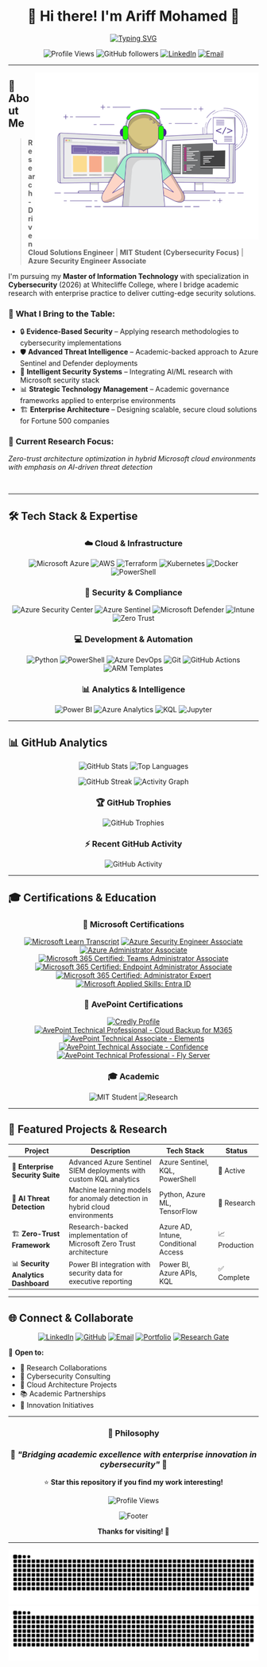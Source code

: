 <div align="center">

# 💫 Hi there! I'm **Ariff Mohamed** 🚀

[![Typing SVG](https://readme-typing-svg.herokuapp.com?font=Fira+Code&weight=600&size=32&duration=3000&pause=1000&color=2196F3&center=true&vCenter=true&width=800&lines=Cloud+Solutions+Engineer+%7C+Azure+Expert;MIT+Student+%7C+Cybersecurity+Research;Building+Secure+Cloud+Architectures;Research-Driven+Innovation;Transforming+Enterprise+Security)](https://github.com/a-ariff)

![Profile Views](https://komarev.com/ghpvc/?username=a-ariff&label=Profile%20views&color=0e75b6&style=for-the-badge)
![GitHub followers](https://img.shields.io/github/followers/a-ariff?label=Followers&style=for-the-badge&color=blue&labelColor=black)
[![LinkedIn](https://img.shields.io/badge/LinkedIn-0077B5?style=for-the-badge&logo=linkedin&logoColor=white)](https://linkedin.com/in/ariff-mohamed)
[![Email](https://img.shields.io/badge/Email-D14836?style=for-the-badge&logo=gmail&logoColor=white)](mailto:ariff@example.com)

</div>

---

<img align="right" alt="Coding" width="450" src="https://raw.githubusercontent.com/devSouvik/devSouvik/master/gif3.gif">

## 🎯 **About Me**

> **Research-Driven Cloud Solutions Engineer** | **MIT Student (Cybersecurity Focus)** | **Azure Security Engineer Associate**

I'm pursuing my **Master of Information Technology** with specialization in **Cybersecurity** (2026) at Whitecliffe College, where I bridge academic research with enterprise practice to deliver cutting-edge security solutions.

### 🌟 **What I Bring to the Table:**
- 🔒 **Evidence-Based Security** – Applying research methodologies to cybersecurity implementations
- 🛡️ **Advanced Threat Intelligence** – Academic-backed approach to Azure Sentinel and Defender deployments  
- 🤖 **Intelligent Security Systems** – Integrating AI/ML research with Microsoft security stack
- 📊 **Strategic Technology Management** – Academic governance frameworks applied to enterprise environments
- 🏗️ **Enterprise Architecture** – Designing scalable, secure cloud solutions for Fortune 500 companies

### 🔬 **Current Research Focus:**
*Zero-trust architecture optimization in hybrid Microsoft cloud environments with emphasis on AI-driven threat detection*

<br clear="right"/>

---

## 🛠️ **Tech Stack & Expertise**

<div align="center">

### ☁️ **Cloud & Infrastructure**
![Microsoft Azure](https://img.shields.io/badge/Microsoft%20Azure-0089D0?style=for-the-badge&logo=microsoft-azure&logoColor=white)
![AWS](https://img.shields.io/badge/AWS-FF9900?style=for-the-badge&logo=amazon-aws&logoColor=white)
![Terraform](https://img.shields.io/badge/Terraform-7B42BC?style=for-the-badge&logo=terraform&logoColor=white)
![Kubernetes](https://img.shields.io/badge/Kubernetes-326CE5?style=for-the-badge&logo=kubernetes&logoColor=white)
![Docker](https://img.shields.io/badge/Docker-2496ED?style=for-the-badge&logo=docker&logoColor=white)
![PowerShell](https://img.shields.io/badge/PowerShell-5391FE?style=for-the-badge&logo=powershell&logoColor=white)

### 🔐 **Security & Compliance**
![Azure Security Center](https://img.shields.io/badge/Azure%20Security%20Center-0078D4?style=for-the-badge&logo=microsoft&logoColor=white)
![Azure Sentinel](https://img.shields.io/badge/Azure%20Sentinel-0078D4?style=for-the-badge&logo=microsoft&logoColor=white)
![Microsoft Defender](https://img.shields.io/badge/Microsoft%20Defender-00A4EF?style=for-the-badge&logo=microsoft&logoColor=white)
![Intune](https://img.shields.io/badge/Microsoft%20Intune-0078D4?style=for-the-badge&logo=microsoft&logoColor=white)
![Zero Trust](https://img.shields.io/badge/Zero%20Trust-FF6B6B?style=for-the-badge&logo=security&logoColor=white)

### 💻 **Development & Automation**
![Python](https://img.shields.io/badge/Python-3776AB?style=for-the-badge&logo=python&logoColor=white)
![PowerShell](https://img.shields.io/badge/PowerShell-5391FE?style=for-the-badge&logo=powershell&logoColor=white)
![Azure DevOps](https://img.shields.io/badge/Azure%20DevOps-0078D7?style=for-the-badge&logo=azure-devops&logoColor=white)
![Git](https://img.shields.io/badge/Git-F05032?style=for-the-badge&logo=git&logoColor=white)
![GitHub Actions](https://img.shields.io/badge/GitHub%20Actions-2088FF?style=for-the-badge&logo=github-actions&logoColor=white)
![ARM Templates](https://img.shields.io/badge/ARM%20Templates-0078D4?style=for-the-badge&logo=microsoft-azure&logoColor=white)

### 📊 **Analytics & Intelligence**
![Power BI](https://img.shields.io/badge/Power%20BI-F2C811?style=for-the-badge&logo=power-bi&logoColor=black)
![Azure Analytics](https://img.shields.io/badge/Azure%20Analytics-0078D4?style=for-the-badge&logo=microsoft-azure&logoColor=white)
![KQL](https://img.shields.io/badge/KQL-0078D4?style=for-the-badge&logo=microsoft&logoColor=white)
![Jupyter](https://img.shields.io/badge/Jupyter-F37626?style=for-the-badge&logo=jupyter&logoColor=white)

</div>

---

## 📊 **GitHub Analytics**

<div align="center">

![GitHub Stats](https://github-readme-stats.vercel.app/api?username=a-ariff&show_icons=true&theme=tokyonight&hide_border=true&count_private=true&include_all_commits=true)
![Top Languages](https://github-readme-stats.vercel.app/api/top-langs/?username=a-ariff&layout=compact&theme=tokyonight&hide_border=true&langs_count=8)

![GitHub Streak](https://github-readme-streak-stats.herokuapp.com/?user=a-ariff&theme=tokyonight&hide_border=true)
![Activity Graph](https://github-readme-activity-graph.vercel.app/graph?username=a-ariff&theme=tokyo-night&hide_border=true)

### 🏆 **GitHub Trophies**
![GitHub Trophies](https://github-profile-trophy.vercel.app/?username=a-ariff&theme=tokyonight&no-frame=true&no-bg=true&margin-w=4&row=1)

### ⚡ **Recent GitHub Activity**
![GitHub Activity](https://github-readme-activity-graph.vercel.app/graph?username=a-ariff&bg_color=1a1b27&color=38bdae&line=70a5fd&point=bf91f3&area=true&hide_border=true)

</div>

---

## 🎓 **Certifications & Education**

<div align="center">

### 📜 **Microsoft Certifications**
[![Microsoft Learn Transcript](https://img.shields.io/badge/Microsoft-Learning%20Transcript-0078D4?style=for-the-badge&logo=microsoft&logoColor=white)](https://learn.microsoft.com/en-us/users/ariff-mohamed/transcript/73n4ki5ojwly24p)
[![Azure Security Engineer Associate](https://img.shields.io/badge/Microsoft%20Certified-Azure%20Security%20Engineer%20Associate-0089D0?style=for-the-badge&logo=microsoft&logoColor=white)](https://learn.microsoft.com/api/credentials/share/en-us/Ariff-Mohamed/1DE42D8D3E20360F?8ac53fd9)
[![Azure Administrator Associate](https://img.shields.io/badge/Microsoft%20Certified-Azure%20Administrator%20Associate-0089D0?style=for-the-badge&logo=microsoft&logoColor=white)](https://learn.microsoft.com/api/credentials/share/en-us/Ariff-Mohamed/27EA011B0DB995A?8ac53fd9)
[![Microsoft 365 Certified: Teams Administrator Associate](https://img.shields.io/badge/Microsoft%20365%20Certified-Teams%20Administrator%20Associate-0089D0?style=for-the-badge&logo=microsoft&logoColor=white)](https://learn.microsoft.com/api/credentials/share/en-us/Ariff-A/1FF2E73BDCAE576?sharingId=5996650C026DFF6A)
[![Microsoft 365 Certified: Endpoint Administrator Associate](https://img.shields.io/badge/Microsoft%20365%20Certified-Endpoint%20Administrator%20Associate-0089D0?style=for-the-badge&logo=microsoft&logoColor=white)](https://learn.microsoft.com/api/credentials/share/en-us/Ariff-Mohamed/5E7B5535D853075?8ac53fd9)
[![Microsoft 365 Certified: Administrator Expert](https://img.shields.io/badge/Microsoft%20365%20Certified-Administrator%20Expert-0089D0?style=for-the-badge&logo=microsoft&logoColor=white)](https://learn.microsoft.com/api/credentials/share/en-us/Ariff-Mohamed/FFE73C769C6190B1?8ac53fd9)
[![Microsoft Applied Skills: Entra ID](https://img.shields.io/badge/Microsoft%20Applied%20Skills-Get%20started%20with%20identities%20and%20access-0089D0?style=for-the-badge&logo=microsoft&logoColor=white)](https://learn.microsoft.com/api/credentials/share/en-us/Ariff-Mohamed/7CA3C54A4DAAF6D?8ac53fd9)

### 📜 **AvePoint Certifications**
[![Credly Profile](https://img.shields.io/badge/Credly-Certification%20Profile-FF6B00?style=for-the-badge&logo=credly&logoColor=white)](https://www.credly.com/users/ariff-mohamed)
[![AvePoint Technical Professional - Cloud Backup for M365](https://img.shields.io/badge/AvePoint%20Certified-Technical%20Professional%20Cloud%20Backup-00A4EF?style=for-the-badge&logo=microsoft&logoColor=white)](https://www.credly.com/badges/41165314/public_url)
[![AvePoint Technical Associate - Elements](https://img.shields.io/badge/AvePoint%20Certified-Technical%20Associate%20Elements-00A4EF?style=for-the-badge&logo=microsoft&logoColor=white)](https://www.credly.com/badges/9b33d9ab/public_url)
[![AvePoint Technical Associate - Confidence](https://img.shields.io/badge/AvePoint%20Certified-Technical%20Associate%20Confidence-00A4EF?style=for-the-badge&logo=microsoft&logoColor=white)](https://www.credly.com/badges/47bfa023/public_url)
[![AvePoint Technical Professional - Fly Server](https://img.shields.io/badge/AvePoint%20Certified-Technical%20Professional%20Fly%20Server-00A4EF?style=for-the-badge&logo=microsoft&logoColor=white)](https://www.credly.com/badges/c526d426/public_url)

### 🎓 **Academic**
![MIT Student](https://img.shields.io/badge/MIT%20Student-2026-4ECDC4?style=for-the-badge&logo=graduation-cap&logoColor=white)
![Research](https://img.shields.io/badge/Research-Cybersecurity%20Focus-FF6B6B?style=for-the-badge&logo=academia&logoColor=white)

</div>

---

## 🚀 **Featured Projects & Research**

<div align="center">

| Project | Description | Tech Stack | Status |
|---------|-------------|------------|--------|
| 🔐 **Enterprise Security Suite** | Advanced Azure Sentinel SIEM deployments with custom KQL analytics | Azure Sentinel, KQL, PowerShell | 🚀 Active |
| 🤖 **AI Threat Detection** | Machine learning models for anomaly detection in hybrid cloud environments | Python, Azure ML, TensorFlow | 🔬 Research |
| 🏗️ **Zero-Trust Framework** | Research-backed implementation of Microsoft Zero Trust architecture | Azure AD, Intune, Conditional Access | 📈 Production |
| 📊 **Security Analytics Dashboard** | Power BI integration with security data for executive reporting | Power BI, Azure APIs, KQL | ✅ Complete |

</div>

---

## 🌐 **Connect & Collaborate**

<div align="center">

[![LinkedIn](https://img.shields.io/badge/LinkedIn-0077B5?style=for-the-badge&logo=linkedin&logoColor=white)](https://linkedin.com/in/ariff-mohamed)
[![GitHub](https://img.shields.io/badge/GitHub-100000?style=for-the-badge&logo=github&logoColor=white)](https://github.com/a-ariff)
[![Email](https://img.shields.io/badge/Email-D14836?style=for-the-badge&logo=gmail&logoColor=white)](mailto:contact@aglobaltec.com)
[![Portfolio](https://img.shields.io/badge/Portfolio-FF5722?style=for-the-badge&logo=google-chrome&logoColor=white)](https://portfolio.aglobaltec.com/)
[![Research Gate](https://img.shields.io/badge/ResearchGate-00CCBB?style=for-the-badge&logo=researchgate&logoColor=white)](https://www.researchgate.net/profile/Ariff-Mohamed-2?ev=prf_overview)

</div>

💬 **Open to:**
- 🔬 Research Collaborations
- 💼 Cybersecurity Consulting  
- 🎯 Cloud Architecture Projects
- 📚 Academic Partnerships
- 🚀 Innovation Initiatives

---

<div align="center">

### 💭 **Philosophy**
### 💫 *"Bridging academic excellence with enterprise innovation in cybersecurity"* 💫

⭐ **Star this repository if you find my work interesting!**

![Profile Views](https://komarev.com/ghpvc/?username=a-ariff&style=for-the-badge&color=brightgreen)

![Footer](https://raw.githubusercontent.com/mayhemantt/mayhemantt/Update/svg/Bottom.svg)

**Thanks for visiting! 🙏**

</div>

---

<!-- Snake Game Animation -->
<div align="center">
  <img src="https://raw.githubusercontent.com/a-ariff/a-ariff/output/github-contribution-grid-snake-dark.svg#gh-dark-mode-only" alt="Snake animation for dark mode" />
  <img src="https://raw.githubusercontent.com/a-ariff/a-ariff/output/github-contribution-grid-snake.svg#gh-light-mode-only" alt="Snake animation for light mode" />
</div>
